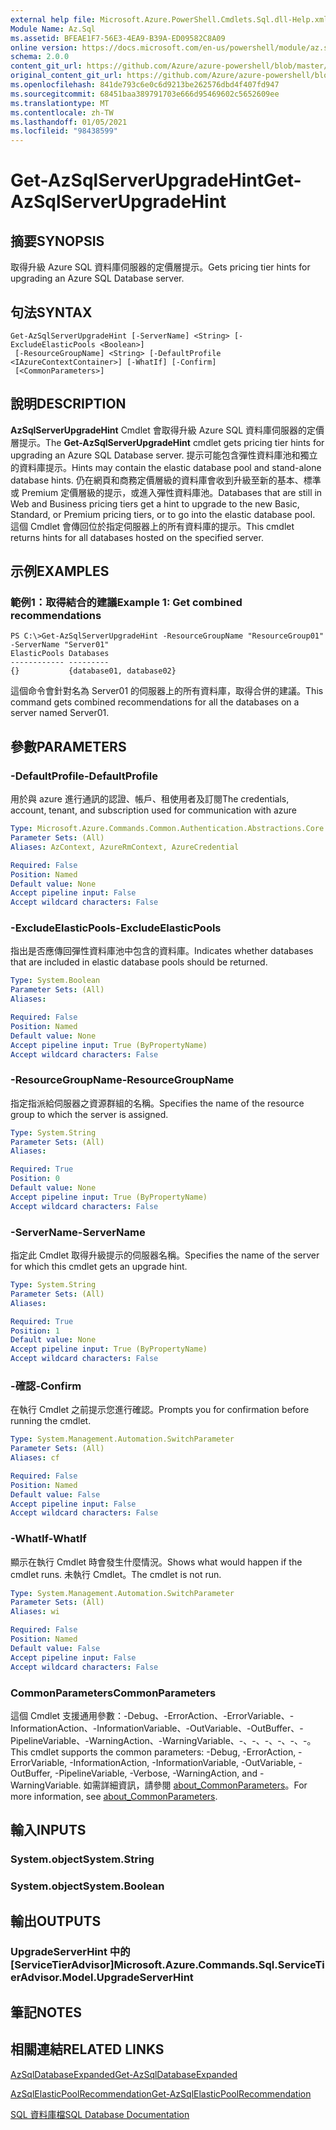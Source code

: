 ```yaml
---
external help file: Microsoft.Azure.PowerShell.Cmdlets.Sql.dll-Help.xml
Module Name: Az.Sql
ms.assetid: BFEAE1F7-56E3-4EA9-B39A-ED09582C8A09
online version: https://docs.microsoft.com/en-us/powershell/module/az.sql/get-azsqlserverupgradehint
schema: 2.0.0
content_git_url: https://github.com/Azure/azure-powershell/blob/master/src/Sql/Sql/help/Get-AzSqlServerUpgradeHint.md
original_content_git_url: https://github.com/Azure/azure-powershell/blob/master/src/Sql/Sql/help/Get-AzSqlServerUpgradeHint.md
ms.openlocfilehash: 841de793c6e0c6d9213be262576dbd4f407fd947
ms.sourcegitcommit: 68451baa389791703e666d95469602c5652609ee
ms.translationtype: MT
ms.contentlocale: zh-TW
ms.lasthandoff: 01/05/2021
ms.locfileid: "98438599"
---
```

# <span data-ttu-id="2639a-101">Get-AzSqlServerUpgradeHint</span><span class="sxs-lookup"><span data-stu-id="2639a-101">Get-AzSqlServerUpgradeHint</span></span>

## <span data-ttu-id="2639a-102">摘要</span><span class="sxs-lookup"><span data-stu-id="2639a-102">SYNOPSIS</span></span>
<span data-ttu-id="2639a-103">取得升級 Azure SQL 資料庫伺服器的定價層提示。</span><span class="sxs-lookup"><span data-stu-id="2639a-103">Gets pricing tier hints for upgrading an Azure SQL Database server.</span></span>

## <span data-ttu-id="2639a-104">句法</span><span class="sxs-lookup"><span data-stu-id="2639a-104">SYNTAX</span></span>

```
Get-AzSqlServerUpgradeHint [-ServerName] <String> [-ExcludeElasticPools <Boolean>]
 [-ResourceGroupName] <String> [-DefaultProfile <IAzureContextContainer>] [-WhatIf] [-Confirm]
 [<CommonParameters>]
```

## <span data-ttu-id="2639a-105">說明</span><span class="sxs-lookup"><span data-stu-id="2639a-105">DESCRIPTION</span></span>
<span data-ttu-id="2639a-106">**AzSqlServerUpgradeHint** Cmdlet 會取得升級 Azure SQL 資料庫伺服器的定價層提示。</span><span class="sxs-lookup"><span data-stu-id="2639a-106">The **Get-AzSqlServerUpgradeHint** cmdlet gets pricing tier hints for upgrading an Azure SQL Database server.</span></span>
<span data-ttu-id="2639a-107">提示可能包含彈性資料庫池和獨立的資料庫提示。</span><span class="sxs-lookup"><span data-stu-id="2639a-107">Hints may contain the elastic database pool and stand-alone database hints.</span></span>
<span data-ttu-id="2639a-108">仍在網頁和商務定價層級的資料庫會收到升級至新的基本、標準或 Premium 定價層級的提示，或進入彈性資料庫池。</span><span class="sxs-lookup"><span data-stu-id="2639a-108">Databases that are still in Web and Business pricing tiers get a hint to upgrade to the new Basic, Standard, or Premium pricing tiers, or to go into the elastic database pool.</span></span>
<span data-ttu-id="2639a-109">這個 Cmdlet 會傳回位於指定伺服器上的所有資料庫的提示。</span><span class="sxs-lookup"><span data-stu-id="2639a-109">This cmdlet returns hints for all databases hosted on the specified server.</span></span>

## <span data-ttu-id="2639a-110">示例</span><span class="sxs-lookup"><span data-stu-id="2639a-110">EXAMPLES</span></span>

### <span data-ttu-id="2639a-111">範例1：取得結合的建議</span><span class="sxs-lookup"><span data-stu-id="2639a-111">Example 1: Get combined recommendations</span></span>
```
PS C:\>Get-AzSqlServerUpgradeHint -ResourceGroupName "ResourceGroup01" -ServerName "Server01"
ElasticPools Databases           
------------ ---------           
{}           {database01, database02}
```

<span data-ttu-id="2639a-112">這個命令會針對名為 Server01 的伺服器上的所有資料庫，取得合併的建議。</span><span class="sxs-lookup"><span data-stu-id="2639a-112">This command gets combined recommendations for all the databases on a server named Server01.</span></span>

## <span data-ttu-id="2639a-113">參數</span><span class="sxs-lookup"><span data-stu-id="2639a-113">PARAMETERS</span></span>

### <span data-ttu-id="2639a-114">-DefaultProfile</span><span class="sxs-lookup"><span data-stu-id="2639a-114">-DefaultProfile</span></span>
<span data-ttu-id="2639a-115">用於與 azure 進行通訊的認證、帳戶、租使用者及訂閱</span><span class="sxs-lookup"><span data-stu-id="2639a-115">The credentials, account, tenant, and subscription used for communication with azure</span></span>

```yaml
Type: Microsoft.Azure.Commands.Common.Authentication.Abstractions.Core.IAzureContextContainer
Parameter Sets: (All)
Aliases: AzContext, AzureRmContext, AzureCredential

Required: False
Position: Named
Default value: None
Accept pipeline input: False
Accept wildcard characters: False
```

### <span data-ttu-id="2639a-116">-ExcludeElasticPools</span><span class="sxs-lookup"><span data-stu-id="2639a-116">-ExcludeElasticPools</span></span>
<span data-ttu-id="2639a-117">指出是否應傳回彈性資料庫池中包含的資料庫。</span><span class="sxs-lookup"><span data-stu-id="2639a-117">Indicates whether databases that are included in elastic database pools should be returned.</span></span>

```yaml
Type: System.Boolean
Parameter Sets: (All)
Aliases:

Required: False
Position: Named
Default value: None
Accept pipeline input: True (ByPropertyName)
Accept wildcard characters: False
```

### <span data-ttu-id="2639a-118">-ResourceGroupName</span><span class="sxs-lookup"><span data-stu-id="2639a-118">-ResourceGroupName</span></span>
<span data-ttu-id="2639a-119">指定指派給伺服器之資源群組的名稱。</span><span class="sxs-lookup"><span data-stu-id="2639a-119">Specifies the name of the resource group to which the server is assigned.</span></span>

```yaml
Type: System.String
Parameter Sets: (All)
Aliases:

Required: True
Position: 0
Default value: None
Accept pipeline input: True (ByPropertyName)
Accept wildcard characters: False
```

### <span data-ttu-id="2639a-120">-ServerName</span><span class="sxs-lookup"><span data-stu-id="2639a-120">-ServerName</span></span>
<span data-ttu-id="2639a-121">指定此 Cmdlet 取得升級提示的伺服器名稱。</span><span class="sxs-lookup"><span data-stu-id="2639a-121">Specifies the name of the server for which this cmdlet gets an upgrade hint.</span></span>

```yaml
Type: System.String
Parameter Sets: (All)
Aliases:

Required: True
Position: 1
Default value: None
Accept pipeline input: True (ByPropertyName)
Accept wildcard characters: False
```

### <span data-ttu-id="2639a-122">-確認</span><span class="sxs-lookup"><span data-stu-id="2639a-122">-Confirm</span></span>
<span data-ttu-id="2639a-123">在執行 Cmdlet 之前提示您進行確認。</span><span class="sxs-lookup"><span data-stu-id="2639a-123">Prompts you for confirmation before running the cmdlet.</span></span>

```yaml
Type: System.Management.Automation.SwitchParameter
Parameter Sets: (All)
Aliases: cf

Required: False
Position: Named
Default value: False
Accept pipeline input: False
Accept wildcard characters: False
```

### <span data-ttu-id="2639a-124">-WhatIf</span><span class="sxs-lookup"><span data-stu-id="2639a-124">-WhatIf</span></span>
<span data-ttu-id="2639a-125">顯示在執行 Cmdlet 時會發生什麼情況。</span><span class="sxs-lookup"><span data-stu-id="2639a-125">Shows what would happen if the cmdlet runs.</span></span>
<span data-ttu-id="2639a-126">未執行 Cmdlet。</span><span class="sxs-lookup"><span data-stu-id="2639a-126">The cmdlet is not run.</span></span>

```yaml
Type: System.Management.Automation.SwitchParameter
Parameter Sets: (All)
Aliases: wi

Required: False
Position: Named
Default value: False
Accept pipeline input: False
Accept wildcard characters: False
```

### <span data-ttu-id="2639a-127">CommonParameters</span><span class="sxs-lookup"><span data-stu-id="2639a-127">CommonParameters</span></span>
<span data-ttu-id="2639a-128">這個 Cmdlet 支援通用參數：-Debug、-ErrorAction、-ErrorVariable、-InformationAction、-InformationVariable、-OutVariable、-OutBuffer、-PipelineVariable、-WarningAction、-WarningVariable、-、-、-、-、-、-。</span><span class="sxs-lookup"><span data-stu-id="2639a-128">This cmdlet supports the common parameters: -Debug, -ErrorAction, -ErrorVariable, -InformationAction, -InformationVariable, -OutVariable, -OutBuffer, -PipelineVariable, -Verbose, -WarningAction, and -WarningVariable.</span></span> <span data-ttu-id="2639a-129">如需詳細資訊，請參閱 [about_CommonParameters](http://go.microsoft.com/fwlink/?LinkID=113216)。</span><span class="sxs-lookup"><span data-stu-id="2639a-129">For more information, see [about_CommonParameters](http://go.microsoft.com/fwlink/?LinkID=113216).</span></span>

## <span data-ttu-id="2639a-130">輸入</span><span class="sxs-lookup"><span data-stu-id="2639a-130">INPUTS</span></span>

### <span data-ttu-id="2639a-131">System.object</span><span class="sxs-lookup"><span data-stu-id="2639a-131">System.String</span></span>

### <span data-ttu-id="2639a-132">System.object</span><span class="sxs-lookup"><span data-stu-id="2639a-132">System.Boolean</span></span>

## <span data-ttu-id="2639a-133">輸出</span><span class="sxs-lookup"><span data-stu-id="2639a-133">OUTPUTS</span></span>

### <span data-ttu-id="2639a-134">UpgradeServerHint 中的 [ServiceTierAdvisor]</span><span class="sxs-lookup"><span data-stu-id="2639a-134">Microsoft.Azure.Commands.Sql.ServiceTierAdvisor.Model.UpgradeServerHint</span></span>

## <span data-ttu-id="2639a-135">筆記</span><span class="sxs-lookup"><span data-stu-id="2639a-135">NOTES</span></span>

## <span data-ttu-id="2639a-136">相關連結</span><span class="sxs-lookup"><span data-stu-id="2639a-136">RELATED LINKS</span></span>

[<span data-ttu-id="2639a-137">AzSqlDatabaseExpanded</span><span class="sxs-lookup"><span data-stu-id="2639a-137">Get-AzSqlDatabaseExpanded</span></span>](./Get-AzSqlDatabaseExpanded.md)

[<span data-ttu-id="2639a-138">AzSqlElasticPoolRecommendation</span><span class="sxs-lookup"><span data-stu-id="2639a-138">Get-AzSqlElasticPoolRecommendation</span></span>](./Get-AzSqlElasticPoolRecommendation.md)

[<span data-ttu-id="2639a-139">SQL 資料庫檔</span><span class="sxs-lookup"><span data-stu-id="2639a-139">SQL Database Documentation</span></span>](https://docs.microsoft.com/azure/sql-database/)


